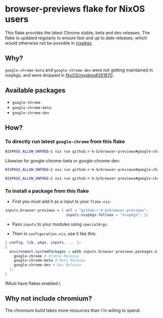 # browser-previews flake for NixOS users

This flake provides the latest Chrome stable, beta and dev releases. The flake is updated regularly to ensure fast and up to date releases, which would otherwise not be possible in [nixpkgs](https://github.com/NixOS/nixpkgs).

## Why?

`google-chrome-beta` and `google-chrome-dev` were not getting maintained in nixpkgs,
and were dropped in [NixOS/nixpkgs#261870](https://github.com/NixOS/nixpkgs/pull/261870).

## Available packages

- `google-chrome`
- `google-chrome-beta`
- `google-chrome-dev`

## How?

### To directly run latest `google-chrome` from this flake

```bash
NIXPKGS_ALLOW_UNFREE=1 nix run github:r-k-b/browser-previews#google-chrome --impure
```

Likewise for google-chrome-beta or google-chrome-dev:

```bash
NIXPKGS_ALLOW_UNFREE=1 nix run github:r-k-b/browser-previews#google-chrome-beta --impure
```

```bash
NIXPKGS_ALLOW_UNFREE=1 nix run github:r-k-b/browser-previews#google-chrome-dev --impure
```

### To install a package from this flake

- First you must add it as a input to your `flake.nix`:

```nix
inputs.browser-previews = { url = "github:r-k-b/browser-previews";
                            inputs.nixpkgs.follows = "nixpkgs"; };
```

- Pass `inputs` to your modules using `specialArgs`.

- Then in `configuration.nix`, use it like this:

```nix
{ config, lib, pkgs, inputs, ... }:
{
  environment.systemPackages = with inputs.browser-previews.packages.${pkgs.system}; [
    google-chrome # Stable Release
    google-chrome-beta # Beta Release
    google-chrome-dev # Dev Release
  ];
}
```

(Must have flakes enabled.)

## Why not include chromium?

The chromium build takes more resources than I'm willing to spend.
